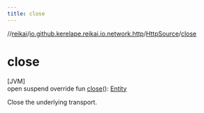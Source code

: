 ```yaml
---
title: close
---
```

//[reikai](../../../index.html)/[io.github.kerelape.reikai.io.network.http](../index.html)/[HttpSource](index.html)/[close](close.html)



# close



[JVM]\
open suspend override fun [close](close.html)(): [Entity](../../io.github.kerelape.reikai.core/-entity/index.html)



Close the underlying transport.





